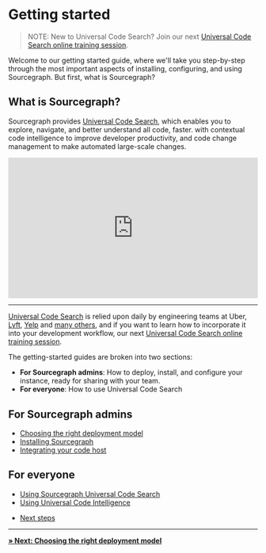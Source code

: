 # Getting started

> NOTE: New to Universal Code Search? Join our next [Universal Code Search online training session](https://about.sourcegraph.com/events/).

Welcome to our getting started guide, where we'll take you step-by-step through the most important aspects of installing, configuring, and using Sourcegraph. But first, what is Sourcegraph?

## What is Sourcegraph?

Sourcegraph provides [Universal Code Search](https://about.sourcegraph.com/universal-code-search), which enables you to explore, navigate, and better understand all code, faster. with contextual code intelligence to improve developer productivity, and code change management to make automated large-scale changes.

<div style="padding:56.25% 0 0 0;position:relative;">
  <iframe src="https://player.vimeo.com/video/353422112?color=0CB6F4&amp;title=&amp;byline=&amp;muted=1&amp;controls=1&amp;autoplay=1&amp;autopause=0&amp;loop=1&amp;time=0&amp;texttrack=en.subtitles" style="position:absolute;top:0;left:0;width:100%;height:100%;" frameborder="0" webkitallowfullscreen="" mozallowfullscreen="" allowfullscreen=""></iframe>
</div>

---

[Universal Code Search](https://about.sourcegraph.com/universal-code-search/) is relied upon daily by engineering teams at Uber, [Lyft](https://about.sourcegraph.com/case-studies/lyft-monolith-to-microservices), [Yelp](https://engineeringblog.yelp.com/2019/11/winning-the-hackathon-with-sourcegraph.html) and [many others](https://about.sourcegraph.com/#customers), and if you want to learn how to incorporate it into your development workflow, our next [Universal Code Search online training session](https://about.sourcegraph.com/events/).

The getting-started guides are broken into two sections:

- **For Sourcegraph admins**: How to deploy, install, and configure your instance, ready for sharing with your team.
- **For everyone**: How to use Universal Code Search

## For Sourcegraph admins

- [Choosing the right deployment model](choosing_the_right_deployment_model.md)
- [Installing Sourcegraph](installing_sourcegraph.md)
- [Integrating your code host](integrating_your_code_host.md)

## For everyone

- [Using Sourcegraph Universal Code Search](universal_code_search.md)
- [Using Universal Code Intelligence](universal_code_intelligence.md)
<!-- - Customizing the Sourcegraph UI and UX -->
- [Next steps](next_steps.md)

---

[**» Next: Choosing the right deployment model**](choosing_the_right_deployment_model.md)
